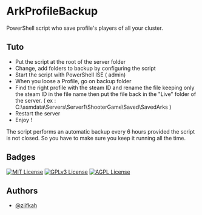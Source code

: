 # ArkProfileBackup
PowerShell script who save profile's players of all your cluster.

## Tuto

- Put the script at the root of the server folder
- Change, add folders to backup by configuring the script
- Start the script with PowerShell ISE ( admin)
- When you loose a Profile, go on backup folder
- Find the right profile with the steam ID and rename the file keeping only the steam ID in the file name then put the file back in the "Live" folder of the server.
   ( ex : C:\asmdata\Servers\Server1\ShooterGame\Saved\SavedArks )
- Restart the server
- Enjoy !



The script performs an automatic backup every 6 hours provided the script is not closed. So you have to make sure you keep it running all the time.

## Badges


[![MIT License](https://img.shields.io/badge/License-MIT-green.svg)](https://choosealicense.com/licenses/mit/)
[![GPLv3 License](https://img.shields.io/badge/License-GPL%20v3-yellow.svg)](https://opensource.org/licenses/)
[![AGPL License](https://img.shields.io/badge/license-AGPL-blue.svg)](http://www.gnu.org/licenses/agpl-3.0)



## Authors

- [@ziifkah](https://www.github.com/octokatherine)
